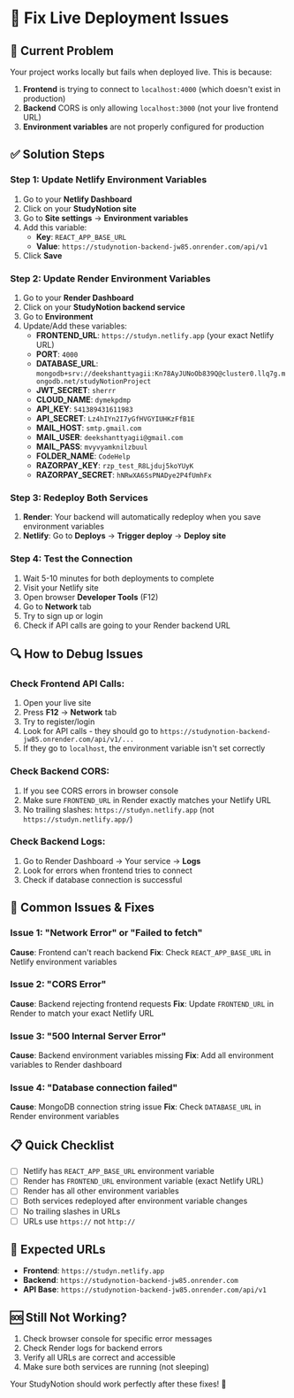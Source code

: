 # 🔧 Fix Live Deployment Issues

## 🚨 **Current Problem**
Your project works locally but fails when deployed live. This is because:

1. **Frontend** is trying to connect to `localhost:4000` (which doesn't exist in production)
2. **Backend** CORS is only allowing `localhost:3000` (not your live frontend URL)
3. **Environment variables** are not properly configured for production

## ✅ **Solution Steps**

### Step 1: Update Netlify Environment Variables

1. Go to your **Netlify Dashboard**
2. Click on your **StudyNotion site**
3. Go to **Site settings** → **Environment variables**
4. Add this variable:
   - **Key**: `REACT_APP_BASE_URL`
   - **Value**: `https://studynotion-backend-jw85.onrender.com/api/v1`
5. Click **Save**

### Step 2: Update Render Environment Variables

1. Go to your **Render Dashboard**
2. Click on your **StudyNotion backend service**
3. Go to **Environment**
4. Update/Add these variables:
   - **FRONTEND_URL**: `https://studyn.netlify.app` (your exact Netlify URL)
   - **PORT**: `4000`
   - **DATABASE_URL**: `mongodb+srv://deekshanttyagii:Kn78AyJUNoOb839Q@cluster0.llq7g.mongodb.net/studyNotionProject`
   - **JWT_SECRET**: `sherrr`
   - **CLOUD_NAME**: `dymekpdmp`
   - **API_KEY**: `541389431611983`
   - **API_SECRET**: `Lz4hIYn2I7yGfHVGYIUHKzFfB1E`
   - **MAIL_HOST**: `smtp.gmail.com`
   - **MAIL_USER**: `deekshanttyagii@gmail.com`
   - **MAIL_PASS**: `mvyvyamknilzbuul`
   - **FOLDER_NAME**: `CodeHelp`
   - **RAZORPAY_KEY**: `rzp_test_R8Ljduj5koYUyK`
   - **RAZORPAY_SECRET**: `hNRwXA6SsPNADye2P4fUmhFx`

### Step 3: Redeploy Both Services

1. **Render**: Your backend will automatically redeploy when you save environment variables
2. **Netlify**: Go to **Deploys** → **Trigger deploy** → **Deploy site**

### Step 4: Test the Connection

1. Wait 5-10 minutes for both deployments to complete
2. Visit your Netlify site
3. Open browser **Developer Tools** (F12)
4. Go to **Network** tab
5. Try to sign up or login
6. Check if API calls are going to your Render backend URL

## 🔍 **How to Debug Issues**

### Check Frontend API Calls:
1. Open your live site
2. Press **F12** → **Network** tab
3. Try to register/login
4. Look for API calls - they should go to `https://studynotion-backend-jw85.onrender.com/api/v1/...`
5. If they go to `localhost`, the environment variable isn't set correctly

### Check Backend CORS:
1. If you see CORS errors in browser console
2. Make sure `FRONTEND_URL` in Render exactly matches your Netlify URL
3. No trailing slashes: `https://studyn.netlify.app` (not `https://studyn.netlify.app/`)

### Check Backend Logs:
1. Go to Render Dashboard → Your service → **Logs**
2. Look for errors when frontend tries to connect
3. Check if database connection is successful

## 🚨 **Common Issues & Fixes**

### Issue 1: "Network Error" or "Failed to fetch"
**Cause**: Frontend can't reach backend
**Fix**: Check `REACT_APP_BASE_URL` in Netlify environment variables

### Issue 2: "CORS Error"
**Cause**: Backend rejecting frontend requests
**Fix**: Update `FRONTEND_URL` in Render to match your exact Netlify URL

### Issue 3: "500 Internal Server Error"
**Cause**: Backend environment variables missing
**Fix**: Add all environment variables to Render dashboard

### Issue 4: "Database connection failed"
**Cause**: MongoDB connection string issue
**Fix**: Check `DATABASE_URL` in Render environment variables

## 📋 **Quick Checklist**

- [ ] Netlify has `REACT_APP_BASE_URL` environment variable
- [ ] Render has `FRONTEND_URL` environment variable (exact Netlify URL)
- [ ] Render has all other environment variables
- [ ] Both services redeployed after environment variable changes
- [ ] No trailing slashes in URLs
- [ ] URLs use `https://` not `http://`

## 🎯 **Expected URLs**

- **Frontend**: `https://studyn.netlify.app`
- **Backend**: `https://studynotion-backend-jw85.onrender.com`
- **API Base**: `https://studynotion-backend-jw85.onrender.com/api/v1`

## 🆘 **Still Not Working?**

1. Check browser console for specific error messages
2. Check Render logs for backend errors
3. Verify all URLs are correct and accessible
4. Make sure both services are running (not sleeping)

Your StudyNotion should work perfectly after these fixes! 🚀
